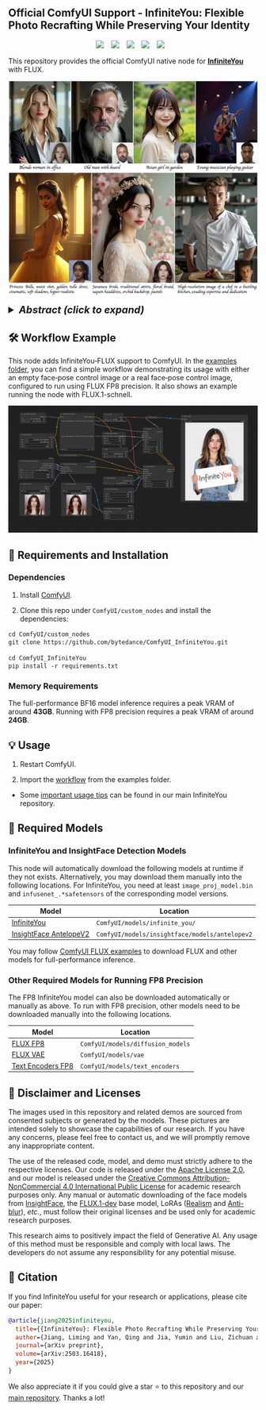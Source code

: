 ## Official ComfyUI Support - InfiniteYou: Flexible Photo Recrafting While Preserving Your Identity

<div align="center">

<a href="https://bytedance.github.io/InfiniteYou"><img src="https://img.shields.io/static/v1?label=Project&message=Page&color=blue&logo=github-pages"></a> &ensp;
<a href="https://arxiv.org/abs/2503.16418"><img src="https://img.shields.io/static/v1?label=ArXiv&message=Paper&color=darkred&logo=arxiv"></a> &ensp;
<a href="https://github.com/bytedance/InfiniteYou"><img src="https://img.shields.io/static/v1?label=GitHub&message=Code&color=green&logo=github"></a> &ensp;
<a href="https://huggingface.co/ByteDance/InfiniteYou"><img src="https://img.shields.io/static/v1?label=%F0%9F%A4%96%20Released&message=Models&color=purple"></a> &ensp;
<a href="https://huggingface.co/spaces/ByteDance/InfiniteYou-FLUX"><img src="https://img.shields.io/static/v1?label=%F0%9F%A4%97%20Hugging%20Face&message=Demo&color=orange"></a> &ensp;

</div>

This repository provides the official ComfyUI native node for [**InfiniteYou**](https://github.com/bytedance/InfiniteYou) with FLUX.

![teaser](examples/teaser.jpg)

<details>
<summary style='font-size:20px'><b><i>Abstract (click to expand)</i></b></summary>

> *Achieving flexible and high-fidelity identity-preserved image generation remains formidable, particularly with advanced Diffusion Transformers (DiTs) like FLUX. We introduce **InfiniteYou (InfU)**, one of the earliest robust frameworks leveraging DiTs for this task. InfU addresses significant issues of existing methods, such as insufficient identity similarity, poor text-image alignment, and low generation quality and aesthetics. Central to InfU is InfuseNet, a component that injects identity features into the DiT base model via residual connections, enhancing identity similarity while maintaining generation capabilities. A multi-stage training strategy, including pretraining and supervised fine-tuning (SFT) with synthetic single-person-multiple-sample (SPMS) data, further improves text-image alignment, ameliorates image quality, and alleviates face copy-pasting. Extensive experiments demonstrate that InfU achieves state-of-the-art performance, surpassing existing baselines. In addition, the plug-and-play design of InfU ensures compatibility with various existing methods, offering a valuable contribution to the broader community.*

</details>


## 🛠️ Workflow Example

This node adds InfiniteYou‑FLUX support to ComfyUI. In the [examples folder](./examples/), you can find a simple workflow demonstrating its usage with either an empty face‑pose control image or a real face‑pose control image, configured to run using FLUX FP8 precision. It also shows an example running the node with FLUX.1-schnell.

![basic workflow](examples/workflow.jpg)


## 🔧 Requirements and Installation

### Dependencies

1. Install [ComfyUI](https://github.com/comfyanonymous/ComfyUI?tab=readme-ov-file#get-started).

2. Clone this repo under `ComfyUI/custom_nodes` and install the dependencies:
```
cd ComfyUI/custom_nodes
git clone https://github.com/bytedance/ComfyUI_InfiniteYou.git

cd ComfyUI_InfiniteYou
pip install -r requirements.txt
```

### Memory Requirements

The full-performance BF16 model inference requires a peak VRAM of around **43GB**. Running with FP8 precision requires a peak VRAM of around **24GB**.


## 💡 Usage

1. Restart ComfyUI.

2. Import the [workflow](examples/infinite_you_workflow.json) from the examples folder.

* Some [important usage tips](https://github.com/bytedance/InfiniteYou?tab=readme-ov-file#-important-usage-tips) can be found in our main InfiniteYou repository.


## 🏰 Required Models

### InfiniteYou and InsightFace Detection Models

This node will automatically download the following models at runtime if they not exists. Alternatively, you may download them manually into the following locations. For InfiniteYou, you need at least `image_proj_model.bin` and `infusenet_.*safetensors` of the corresponding model versions.

| Model | Location |
| ---- | ---- |
| [InfiniteYou](https://huggingface.co/ByteDance/InfiniteYou/tree/main/infu_flux_v1.0) | `ComfyUI/models/infinite_you/` |
| [InsightFace AntelopeV2](https://huggingface.co/ByteDance/InfiniteYou/tree/main/supports/insightface/models/antelopev2) | `ComfyUI/models/insightface/models/antelopev2` |

You may follow [ComfyUI FLUX examples](https://comfyanonymous.github.io/ComfyUI_examples/flux/) to download FLUX and other models for full-performance inference.  


### Other Required Models for Running FP8 Precision

The FP8 InfiniteYou model can also be downloaded automatically or manually as above. To run with FP8 precision, other models need to be downloaded manually into the following locations.

| Model | Location |
| ---- | ---- |
| [FLUX FP8](https://huggingface.co/Kijai/flux-fp8/tree/main) | `ComfyUI/models/diffusion_models` |
| [FLUX VAE](https://huggingface.co/black-forest-labs/FLUX.1-schnell/blob/main/ae.safetensors) | `ComfyUI/models/vae` |
| [Text Encoders FP8](https://huggingface.co/comfyanonymous/flux_text_encoders/tree/main) | `ComfyUI/models/text_encoders` |


## 📜 Disclaimer and Licenses

The images used in this repository and related demos are sourced from consented subjects or generated by the models. These pictures are intended solely to showcase the capabilities of our research. If you have any concerns, please feel free to contact us, and we will promptly remove any inappropriate content.

The use of the released code, model, and demo must strictly adhere to the respective licenses. Our code is released under the [Apache License 2.0](./LICENSE), and our model is released under the [Creative Commons Attribution-NonCommercial 4.0 International Public License](https://huggingface.co/ByteDance/InfiniteYou/blob/main/LICENSE) for academic research purposes only. Any manual or automatic downloading of the face models from [InsightFace](https://github.com/deepinsight/insightface), the [FLUX.1-dev](https://huggingface.co/black-forest-labs/FLUX.1-dev) base model, LoRAs ([Realism](https://civitai.com/models/631986?modelVersionId=706528) and [Anti-blur](https://civitai.com/models/675581/anti-blur-flux-lora)), *etc.*, must follow their original licenses and be used only for academic research purposes.

This research aims to positively impact the field of Generative AI. Any usage of this method must be responsible and comply with local laws. The developers do not assume any responsibility for any potential misuse.


## 📖 Citation

If you find InfiniteYou useful for your research or applications, please cite our paper:

```bibtex
@article{jiang2025infiniteyou,
  title={{InfiniteYou}: Flexible Photo Recrafting While Preserving Your Identity},
  author={Jiang, Liming and Yan, Qing and Jia, Yumin and Liu, Zichuan and Kang, Hao and Lu, Xin},
  journal={arXiv preprint},
  volume={arXiv:2503.16418},
  year={2025}
}
```

We also appreciate it if you could give a star :star: to this repository and our [main repository](https://github.com/bytedance/InfiniteYou). Thanks a lot!
